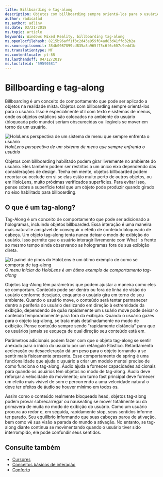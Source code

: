 ```yaml
---
title: Billboarding e tag-along
description: Objetos com billboarding sempre orientá-los para o usuário.
author: radicalad
ms.author: adlinv
ms.date: 03/21/2018
ms.topic: article
keywords: Windows Mixed Reality, billboarding tag-along
ms.openlocfilehash: 8215b96aff1f3c2d43e959f04ad83d41ffd32b2a
ms.sourcegitcommit: 384b0087899cd835a3a965f75c6f6c607c9edd1b
ms.translationtype: MT
ms.contentlocale: pt-BR
ms.lasthandoff: 04/12/2019
ms.locfileid: "59590581"
---
```

# <a name="billboarding-and-tag-along"></a>Billboarding e tag-along

Billboarding é um conceito de comportamento que pode ser aplicado a objetos na realidade mista. Objetos com billboarding sempre orientá-los para o usuário. Isso é especialmente útil com texto e sistemas de menus, onde os objetos estáticos são colocados no ambiente do usuário (bloqueada pelo mundo) seriam obscurecidas ou ilegíveis se mover em torno de um usuário.

![HoloLens perspectiva de um sistema de menu que sempre enfrenta o usuário](images/billboarding-fragments.gif)<br>
*HoloLens perspectiva de um sistema de menu que sempre enfrenta o usuário*

Objetos com billboarding habilitado podem girar livremente no ambiente do usuário. Eles também podem ser restritos a um único eixo dependendo das considerações de design. Tenha em mente, objetos billboarded podem recortar ou occlude em si se elas estão muito perto de outros objetos, ou em HoloLens, muito próximas verificados superfícies. Para evitar isso, pense sobre a superfície total que um objeto pode produzir quando girado no eixo habilitado para billboarding.

## <a name="what-is-a-tag-along"></a>O que é um tag-along?

Tag-Along é um conceito de comportamento que pode ser adicionado a hologramas, incluindo objetos billboarded. Essa interação é uma maneira mais natural e amigável de conseguir o efeito de conteúdo bloqueado de cabeça. Um objeto tag-along tenta nunca deixar o modo de exibição do usuário. Isso permite que o usuário interagir livremente com What ' s frente ao mesmo tempo ainda observando as hologramas fora de sua exibição direta.

![O painel de pinos do HoloLens é um ótimo exemplo de como se comporta de tag-along](images/tagalong-1000px.jpg)<br>
*O menu Iniciar do HoloLens é um ótimo exemplo de comportamento tag-along*

Objetos tag-Along têm parâmetros que podem ajustar a maneira como eles se comportam. Conteúdo pode ser dentro ou fora de linha de visão do usuário conforme desejado, enquanto o usuário gira em torno de seu ambiente. Quando o usuário move, o conteúdo será tentar permanecer dentro a periferia do usuário deslizando em direção à extremidade da exibição, dependendo de quão rapidamente um usuário move pode deixar o conteúdo temporariamente para fora da exibição. Quando o usuário gazes para o objeto tag-along, se trata mais detalhadamente no modo de exibição. Pense conteúdo sempre sendo "rapidamente distância" para que os usuários jamais se esqueça de qual direção seu conteúdo está em.

Parâmetros adicionais podem fazer com que o objeto tag-along se sentir anexado para o início do usuário por um retângulo Elástico. Retardamento aceleração ou desaceleração dá um peso para o objeto tornando-a se sentir mais fisicamente presente. Esse comportamento de spring é uma funcionalidade que ajuda o usuário a criar um modelo mental preciso de como funciona o tag-along. Áudio ajuda a fornecer capacidades adicionais para quando os usuários têm objetos no modo de tag-along. Áudio deve reforçar a velocidade do movimento; um turno fast principal deve fornecer um efeito mais visível de som e percorrendo a uma velocidade natural o deve ter efeitos de áudio se houver mínimo em todos os.

Assim como o conteúdo realmente bloqueado head, objetos tag-along podem provar sobrecarregar ou nauseating se mover totalmente ou da primavera de muita no modo de exibição do usuário. Como um usuário procura ao redor e, em seguida, rapidamente stop, seus sentidos informe ter parado. Seu equilíbrio informando que suas cabeças parou de ativação, bem como vê sua visão a parada do mundo a ativação. No entanto, se tag-along diante continua se movimentando quando o usuário tiver sido interrompido, ele pode confundir seus sentidos.

## <a name="see-also"></a>Consulte também
* [Cursores](cursors.md)
* [Conceitos básicos de interação](interaction-fundamentals.md)
* [Conforto](comfort.md)
